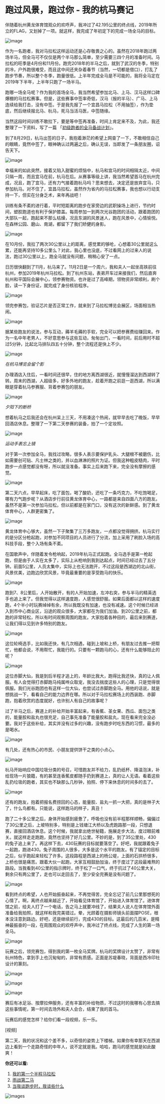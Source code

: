 # 跑过风景，跑过你 - 我的杭马赛记

伴随着杭州黄龙体育馆观众的欢呼声，我冲过了42.195公里的终点线，2019年所立的FLAG，又划掉了一项。就这样，我完成了年初定下的完成一场全马的目标。

![image](https://raw.githubusercontent.com/mogoweb/mywritings/master/book_wechat/201911/images/hangma_00.jpeg)

作为一名跑者，我对马拉松这样运动还是心存敬畏之心的。虽然在2018年跑过两场半马，但全马可不仅仅是两个半马那么简单，至少需要三四个月的准备时间。马拉松的旺季是4月份和11月份。跑完2018年的半马之后，就到了武汉的冬季，特别的冷，户外跑很难受，而且这中间还夹杂着春节（当然，一切都是借口），打乱了跑步节奏，所以整个冬季，跑量很低。上半年完成全马是不可能的，我将全马定在2019年下半年，上半年只跑了一场半马。

跑哪一场全马呢？作为我的首场全马，我当然希望参加北马、上马、汉马这样口碑爆棚的马拉松赛事。但是，这些赛事中签率奇低，汉马（报的半马）、广马、上马连续给我打击，没有中签。于是我先报了一个宜昌马拉松（不用抽签），作为垫底，然后继续报北马、杭马，死马当活马医，中签随缘。

当然这段时间训练不敢拉下，要是等中签再准备，时间上肯定来不及，为此，我还整理了一下资料，写了一篇 「[初级跑者的全马备战计划](https://mp.weixin.qq.com/s/6IkjDHSSoUDu3B3aXDn4Tw)」。

到了8月29日，杭马出签的日子，我抱着渺茫的希望上网查了一下，不敢相信自己的眼睛，竟然中签了，眼神确认过两遍之后，确认无误，当即发了一条朋友圈，诏告天下。

![image](https://raw.githubusercontent.com/mogoweb/mywritings/master/book_wechat/201911/images/hangma_01.jpeg)

幸福来的如此突然，接着又陷入甜蜜的烦恼中，杭马和宜马的时间相隔太近，中间只隔一周，而且宜马在前，杭马在后。从赛事等级上讲，我当然希望首马在杭州完成，况且，跑了宜马，还有力气接着跑杭马吗？思来想去，决定还是放弃宜马，只参加杭马。对不住了，宜昌马拉松，虽然作为省内的马拉松赛事，我也想以行动支持一下，但实在分身乏术，来年再战吧！

训练有条不紊的进行着，平时短距离的跑步在家旁边的武职操场上进行，节约时间，塑胶跑道也有利于保护膝盖。每周参加一到两次光谷跑团的活动，跟着跑团的大部队一起，跑起来不那么枯燥，况且东湖的风景迷人，跑在风景中，心情愉悦。在森林公园、磨山、南湖，都留下了我们矫健的身影。

![image](https://raw.githubusercontent.com/mogoweb/mywritings/master/book_wechat/201911/images/hangma_02.jpg)

在10月份，我拉了两次30公里以上的距离，感觉累的够呛，心想着30公里就这么累，还能再坚持10多公里么？对此，我心里也没底，不过看网上的过来人的说法，跑过30公里以上，跑全马就没有问题，稍稍心安了一点。

日历很快翻到了11月，杭马来了。11月2日是一个周六，我和夫人一起坐高铁前往杭州，参加2019年杭州马拉松。到了杭州东站，表弟开车过来接我们，然后直奔杭州和平国际会展中心，领参赛物资。也许是过了高峰期，领物资非常顺利，刷个脸，读一下身份证，就完成了身份核验程序。

![image](https://raw.githubusercontent.com/mogoweb/mywritings/master/book_wechat/201911/images/hangma_04.jpeg)

领完参赛包，验证芯片是否正常工作，就来到了马拉松博览会展区，场面相当热闹。

![image](https://raw.githubusercontent.com/mogoweb/mywritings/master/book_wechat/201911/images/hangma_05.jpeg)

据某些跑友的说法，参与互动，薅羊毛薅的手软，完全可以把参赛费给赚回来。作为一名中年老男人，不好意思参与这些互动，匆匆出门，一看时间，前后用时不超过5分钟，比起北马排队四五十分钟，整个流程还是快上不少。

![image](https://raw.githubusercontent.com/mogoweb/mywritings/master/book_wechat/201911/images/hangma_03.jpg)

*在杭马博览会留个影*

办理酒店入住后，一看时间还很早，住的地方离西湖很近，就慢慢溜达到西湖转了转。周末的西湖，人超级多，好多外地的跑友，趁着开跑之前逛一逛西湖，所以满眼是穿着杭马参赛服、背着参赛包的朋友。

![image](https://raw.githubusercontent.com/mogoweb/mywritings/master/book_wechat/201911/images/hangma_24.jpeg)

*夕阳下的断桥*

想着杭马之后我还会在杭州呆上三天，不用凑这个热闹，就早早去吃了晚饭，早早回酒店休息。整理了一下第二天参赛的装备，拍了一个定妆照。

![image](https://raw.githubusercontent.com/mogoweb/mywritings/master/book_wechat/201911/images/hangma_06.jpeg)

*运动手表忘上镜*

对于第一次参加全马，我找过攻略，很多人表示要保护乳头、大腿根不被磨伤，比如需要创可贴、凡士林之类的，并以血淋淋的照片为证。但我这种粗皮糙肉，平时跑步一点感觉都没有呀，所以就没准备。事实上后来跑下来，完全没有摩擦的感觉。

![image](https://raw.githubusercontent.com/mogoweb/mywritings/master/book_wechat/201911/images/hangma_07.jpeg)

第二天六点，早早起床，吃了面包，喝了酸奶，还吃了一条巧克力，不吃饱喝足，哪有力气跑步呢？从酒店步行前往黄龙体育中心，一路都是来自四面八方的跑友。虽然不是第一次参加马拉松，但以前都是在家门口，没有这次的新鲜感。到了黄龙体育中心，人群更密集了。

![image](https://raw.githubusercontent.com/mogoweb/mywritings/master/book_wechat/201911/images/hangma_08.jpeg)

黄龙体育中心够大，虽然一下子聚集了三万多跑友，一点都没觉得拥挤。杭马实行的是分区分枪起跑，对参加不同项目的人员进行了分流，加上采用了刷脸入场的高科技手段，整个入场有条不紊。

在国歌声中，伴随着发令枪响起，2019年杭马正式起跑。全马选手是第一枪起跑，但是由于人实在太多了，实际上从枪响到我到达起点，时间已经过去了五分钟。前面5公里，人员太集中，实际上也无法跑开，不过这段是西湖边的北山街，风景优美，边跑边欣赏风景，毕竟最重要的是享受跑马的快乐。

![image](https://raw.githubusercontent.com/mogoweb/mywritings/master/book_wechat/201911/images/hangma_09.jpeg)

跑到7、8公里后，人开始散开，有的人开始加速，左冲右突，参与半马的精英选手也追上来了。但我觉得以这样速度跑，人感觉很舒服。如果后面都以这样的速度跑，4个半小时玩赛绰绰有余，所以我既没有加速，也没有减速。这个时候已经进入到市中心商业区，沿途的观众很多，大家都在为我们加油。到20公里之前，都跑的非常轻松，所以有时间观察周围的跑友。大家抱着各种目的，最后来到赛道，让我们得以见到许多特别的跑友。

![image](https://raw.githubusercontent.com/mogoweb/mywritings/master/book_wechat/201911/images/hangma_10.jpeg)

这位轮椅选手，比如我还快，有几次相遇，碰到上坡和上桥，有朋友过去推一把帮忙，他都会说，不用帮忙，我能行的。只要有一颗跑马的心，还有什么能够阻止的呢？

![image](https://raw.githubusercontent.com/mogoweb/mywritings/master/book_wechat/201911/images/hangma_11.jpeg)

这位赤脚大仙，我是到后半程才追上的，年龄比我大，跑得比我还快，真的让人佩服。有人会觉得打赤脚跑马纯属哗众取宠，我没去揣度这些人的心理，只是觉得很佩服。我们光谷跑团也有这样一位大仙，也尝试过赤脚跑全马。用他的话说，就是想挑战一下，看看自己的能力边界在哪。所以对于马拉松赛场上的西装跑、赤脚跑，抱着欣赏的态度就好，也许别人有自己的故事呢？

过了半马之后，赛道上的补给开始丰富起来，有香蕉、圣女果、西瓜、面包之类的，能量胶和盐丸也很充足，自己事先准备了能量胶和盐丸，现在看来完全没必要。我对于这些补给，其实并没有过多的兴趣，没有跑步时吃东西的习惯，最多的是喝水。

![image](https://raw.githubusercontent.com/mogoweb/mywritings/master/book_wechat/201911/images/hangma_12.jpeg)

有几处，还有热心的市民、小朋友提供饼干之类的小点心。

![image](https://raw.githubusercontent.com/mogoweb/mywritings/master/book_wechat/201911/images/hangma_14.jpeg)

杭马开始响应中国垃圾分类的号召，可惜跑友并不给力，乱扔纸杯、降温泡沫，补给现场一片狼籍，有的甚至连香蕉皮都随手扔到赛道上，真的让人无语。看着这些乱扔垃圾的跑者，其实也不缺那么几秒钟，拍照、停下来休息的时间多的去了。

![image](https://raw.githubusercontent.com/mogoweb/mywritings/master/book_wechat/201911/images/hangma_13.jpeg)

还有的跑友，抱着把报名费捞回的心态，能量胶、盐丸一抓一大把，真的是林子大了，什么鸟都有。只能说，这样跑马的样子，真丑！

跑了二十多公里之后，身体开始感到疲惫了，呼吸也没有前半程那样顺畅，偏偏过了30公里之后，上坡特别多，特别是上钱塘江大桥以及虎跑路那一段，只想退赛，直接回酒店休息。这个时候，我就拿出绝世秘籍，施展走步大法，度过眼前难关。就这样走走跑跑，竟然也坚持了好几公里。不妙的是，到了35公里处，430的兔子追上来了。再这样下去，430玩赛的目标就要落空了。好吧，我就跟着兔子一起跑，跑进430。兔子周围的人很多，大多是这个水平的跑友。有了锚定的目标之后，似乎跑起来轻松了许多。这段路程是西湖上的杨公堤，上面的石拱桥很多，上桥也很是痛苦。跟着大伙一起跑，大家互相鼓励加油，终于度过了这段最难熬的路段。当我看到40公里的指示牌时，终于松了一口气，终于抗过了40公里大关，剩余只有两公里了，走也可以走回去了，至少安全完赛是没有问题了。

![image](https://raw.githubusercontent.com/mogoweb/mywritings/master/book_wechat/201911/images/hangma_15.jpeg)

看到终点的希望，人也开始振奋起来，不再觉得苦，完全忘记了前几公里那想死的心情了。啊，离终点越来越近了，开始看见体育馆了，开始进入体育馆了。进体育馆之前，给夫人打了一个电话，告之马上就要冲线了，结果夫人说人在体育馆外面准备给我拍照，就这样和我完美错过。晕，光顾着在摄影师镜头前面摆POSE，根本没注意到路边。好吧，还是继续前行，完成430的目标。这最后的几百米，是精神最振奋的一段，在周围观众的欢呼声中，我冲过了终点线，完成了人生的第一场全马。

![image](https://raw.githubusercontent.com/mogoweb/mywritings/master/book_wechat/201911/images/hangma_25.jpg)

玩赛之后，领完赛包，得到我的第一枚全马奖牌。杭马的奖牌设计太赞了，非常有杭州特色，拿到手上也沉甸甸的，非常有质感。正面是苏堤春晓，背面是西冷印社设计的篆刻。

![image](https://raw.githubusercontent.com/mogoweb/mywritings/master/book_wechat/201911/images/hangma_19.jpeg)

![image](https://raw.githubusercontent.com/mogoweb/mywritings/master/book_wechat/201911/images/hangma_21.jpeg)

![image](https://raw.githubusercontent.com/mogoweb/mywritings/master/book_wechat/201911/images/hangma_20.jpeg)

赛后有冰足浴、按摩拉伸服务，还有丰富的补给物质，不过这时的我哪有心思去搞这些事情呢，第一时间去场外和夫人会合，结束了我的首马。

玩赛后的感觉怎样？给你们看一段视频，乐一乐。

[视频]

第二天，我的状况和这个差不多，以奇怪的姿势上下楼梯。如果你有幸那天在西湖边上看到一个走路奇怪的中年人，说不定就是我。哈哈，跑马的感觉就是如此酸爽！

**你还可以看:**

1. [我的第一个半程马拉松](https://mp.weixin.qq.com/cgi-bin/appmsg?begin=0&count=10&action=list_card&type=10&query=%E6%88%91%E7%9A%84%E7%AC%AC%E4%B8%80%E5%9C%BA&token=1481831411&lang=zh_CN)
2. [雨战第二马](https://mp.weixin.qq.com/s?__biz=MzI3NTQyMzEzNQ==&tempkey=MTAzNF9STktmbUM5U1VBbTEzd2JYZmx0aEh3dWtkOXN4VXI5akxKSjdBYWZlSTdGbUt4NzVOWTNDOWJfWFhzTWNYZ21VQW9ZTjBqZlNlVW1QODU0TU1aOFNtYko2RXplcEJZOFJQOU5lWG41S3UycjFIT2RnUFB3RmVxTW16SVN4N3ZnT2FxN0hIZEsxRzJIN25ZR0hnRGFuem84LUJkN0VFakFhTTZCa25nfn4%3D&chksm=6b0448ef5c73c1f94c59fbb68564db42ed665b33ab57863afc2f79ba726515589373ef708512#rd)
3. [当我谈跑步时，我谈些什么](https://mp.weixin.qq.com/s?__biz=MzI3NTQyMzEzNQ==&tempkey=MTAzNF9STktmbUM5U1VBbTEzd2JYZmx0aEh3dWtkOXN4VXI5akxKSjdBYWZlSTdGbUt4NzVOWTNDOWJfWFhzTWNYZ21VQW9ZTjBqZlNlVW1QODU0TU1aOFNtYko2RXplcEJZOFJQOU5lWG41S3UycjFIT2RnUFB3RmVxTW16SVN4N3ZnT2FxN0hIZEsxRzJIN25ZR0hnRGFuem84LUJkN0VFakFhTTZCa25nfn4%3D&chksm=6b0448ef5c73c1f94c59fbb68564db42ed665b33ab57863afc2f79ba726515589373ef708512#rd)

![images](https://raw.githubusercontent.com/mogoweb/mywritings/master/book_wechat/common_images/%E5%BE%AE%E4%BF%A1%E5%85%AC%E4%BC%97%E5%8F%B7_%E5%85%B3%E6%B3%A8%E4%BA%8C%E7%BB%B4%E7%A0%81.png)